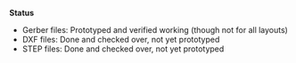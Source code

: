 **Status** 

* Gerber files: Prototyped and verified working (though not for all layouts)
* DXF files: Done and checked over, not yet prototyped
* STEP files: Done and checked over, not yet prototyped

